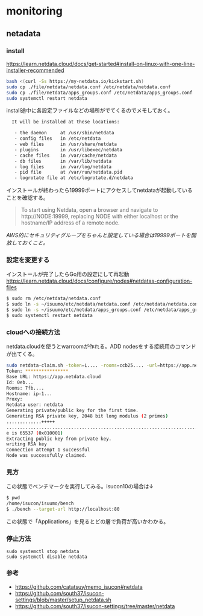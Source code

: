 # monitoring

## netadata
### install
https://learn.netdata.cloud/docs/get-started#install-on-linux-with-one-line-installer-recommended

```bash
bash <(curl -Ss https://my-netdata.io/kickstart.sh)
sudo cp ./file/netdata/netdata.conf /etc/netdata/netdata.conf
sudo cp ./file/netdata/apps_groups.conf /etc/netdata/apps_groups.conf
sudo systemctl restart netdata
```

install途中に各設定ファイルなどの場所がでてくるのでメモしておく。

```bash
  It will be installed at these locations:

   - the daemon     at /usr/sbin/netdata
   - config files   in /etc/netdata
   - web files      in /usr/share/netdata
   - plugins        in /usr/libexec/netdata
   - cache files    in /var/cache/netdata
   - db files       in /var/lib/netdata
   - log files      in /var/log/netdata
   - pid file       at /var/run/netdata.pid
   - logrotate file at /etc/logrotate.d/netdata
```

インストールが終わったら19999ポートにアクセスしてnetdataが起動していることを確認する。

> To start using Netdata, open a browser and navigate to http://NODE:19999, replacing NODE with either localhost or the hostname/IP address of a remote node.


*AWS的にセキュリティグループをちゃんと設定している場合は19999ポートを開放しておくこと。*

### 設定を変更する

インストールが完了したらGo用の設定にして再起動
https://learn.netdata.cloud/docs/configure/nodes#netdatas-configuration-files

```bash
$ sudo rm /etc/netdata/netdata.conf
$ sudo ln -s ~/isuumo/etc/netdata/netdata.conf /etc/netdata/netdata.conf
$ sudo ln -s ~/isuumo/etc/netdata/apps_groups.conf /etc/netdata/apps_groups.conf
$ sudo systemctl restart netdata
```

### cloudへの接続方法

netdata.cloudを使うとwarroomが作れる。ADD nodesをする接続用のコマンドが出てくる。

```bash
sudo netdata-claim.sh -token=L.... -rooms=ccb25.... -url=https://app.netdata.cloud
Token: ****************
Base URL: https://app.netdata.cloud
Id: 0eb...
Rooms: 7fb....
Hostname: ip-1...
Proxy:
Netdata user: netdata
Generating private/public key for the first time.
Generating RSA private key, 2048 bit long modulus (2 primes)
.............+++++
.......................................................................................................+++++
e is 65537 (0x010001)
Extracting public key from private key.
writing RSA key
Connection attempt 1 successful
Node was successfully claimed.
```

### 見方
この状態でベンチマークを実行してみる。isucon10の場合は↓

```bash
$ pwd
/home/isucon/isuumo/bench
$ ./bench --target-url http://localhost:80
```

この状態で「Applications」を見るとどの層で負荷が高いかわかる。



### 停止方法
```
sudo systemctl stop netdata
sudo systemctl disable netdata
```

### 参考
- https://github.com/catatsuy/memo_isucon#netdata
- https://github.com/south37/isucon-settings/blob/master/setup_netdata.sh
- https://github.com/south37/isucon-settings/tree/master/netdata